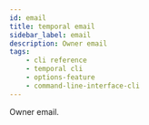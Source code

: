 ```yaml
---
id: email
title: temporal email
sidebar_label: email
description: Owner email
tags: 
    - cli reference
    - temporal cli
    - options-feature
    - command-line-interface-cli
---
```


Owner email.
